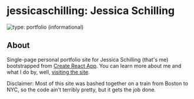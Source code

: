 # jessicaschilling: Jessica Schilling

![type: portfolio (informational)](https://img.shields.io/badge/type-portfolio-informational)

## About

Single-page personal portfolio site for Jessica Schilling (that's me) bootstrapped from [Create React App](https://github.com/facebook/create-react-app). You can learn more about me and what I do by, well, [visiting the site](https://www.jessicaschilling.com).

Disclaimer: Most of this site was bashed together on a train from Boston to NYC, so the code ain't terribly pretty, but it gets the job done.
